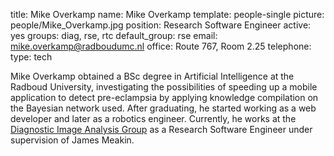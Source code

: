 title: Mike Overkamp
name: Mike Overkamp
template: people-single
picture: people/Mike_Overkamp.jpg
position: Research Software Engineer
active: yes
groups: diag, rse, rtc
default_group: rse
email: mike.overkamp@radboudumc.nl
office: Route 767, Room 2.25
telephone:
type: tech

Mike Overkamp obtained a BSc degree in Artificial Intelligence at the Radboud University, investigating the possibilities of speeding up a mobile application to detect pre-eclampsia by applying knowledge compilation on the Bayesian network used. After graduating, he started working as a web developer and later as a robotics engineer. Currently, he works at the [Diagnostic Image Analysis Group](http://diagnijmegen.nl) as a Research Software Engineer under supervision of James Meakin.
